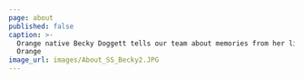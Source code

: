```yaml
---
page: about
published: false
caption: >-
  Orange native Becky Doggett tells our team about memories from her life in
  Orange
image_url: images/About_SS_Becky2.JPG
---
```


